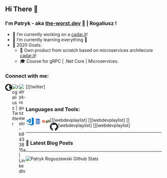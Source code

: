 ## Hi There 👋

### I'm Patryk - aka [the-worst.dev][website] 🤣 | Rogaliusz ! 

- 🔭 I’m currently working on a [cadar.it][website]!
- 🌱 I’m currently learning everything 🤣 
- 🥅 2020 Goals:
  - 💽 Own product from scratch based on microservices architecure [cadar.it][website]!
  - 🎓 Course for gRPC | .Net Core | Microservices.

### Connect with me:

[<img align="left" alt="the-worst.dev" width="22px" src="https://raw.githubusercontent.com/iconic/open-iconic/master/svg/globe.svg" />][website]
[<img align="left" alt="rogaliusz | Twitter" width="22px" src="https://cdn.jsdelivr.net/npm/simple-icons@v3/icons/twitter.svg" />][twitter]
[<img align="left" alt="atryk-roguszewski-b9433815a | LinkedIn" width="22px" src="https://cdn.jsdelivr.net/npm/simple-icons@v3/icons/linkedin.svg" />][linkedin]

<br />

### Languages and Tools:

[<img align="left" alt="Visual Studio Code" width="26px" src="https://raw.githubusercontent.com/github/explore/80688e429a7d4ef2fca1e82350fe8e3517d3494d/topics/visual-studio-code/visual-studio-code.png" />][webdevplaylist]
[<img align="left" alt="SQL" width="26px" src="https://raw.githubusercontent.com/github/explore/80688e429a7d4ef2fca1e82350fe8e3517d3494d/topics/sql/sql.png" />][webdevplaylist]
[<img align="left" alt="Git" width="26px" src="https://raw.githubusercontent.com/github/explore/80688e429a7d4ef2fca1e82350fe8e3517d3494d/topics/git/git.png" />][webdevplaylist]
[<img align="left" alt="GitHub" width="26px" src="https://raw.githubusercontent.com/github/explore/78df643247d429f6cc873026c0622819ad797942/topics/github/github.png" />][webdevplaylist]


---

### 📕 Latest Blog Posts
<!-- BLOG-POST-LIST:START -->
<!-- BLOG-POST-LIST:END -->

---

<img align="left" alt="Patryk Roguszewski Github Stats" src="https://github-readme-stats.codestackr.vercel.app/api?username=rogaliusz&show_icons=true&hide_border=true" />

[website]: https://the-worst.dev
[linkedin]: https://www.linkedin.com/in/patryk-roguszewski-b9433815a/
